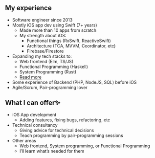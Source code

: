 ## My experience

- Software engineer since 2013
- Mostly iOS app dev using Swift (7+ years)
    - Made more than 10 apps from scratch
    - My strength about iOS:
        - Functional things (RxSwift, ReactiveSwift)
        - Architecture (TCA, MVVM, Coordinator, etc)
        - Firebase/Firestore
- Expanding my tech stacks to:
    - Web frontend (Elm, TS/JS)
    - Functional Programming (Haskell)
    - System Programming (Rust)
    - [Read more](https://yoshikuni-web.com/blog/2021/tech-areas/)
- Some experience of Backend (PHP, NodeJS, SQL) before iOS
- Agile/Scrum, Pair-programming lover

## What I can offer✨

- iOS App development
    - Adding features, fixing bugs, refactoring, etc
- Technical consultancy
    - Giving advice for technical decisions
    - Teach programming by pair-programming sessions
- Other areas
    - Web frontend, System programming, or Functional Programming
    - I’ll learn what’s needed for them


<!--
**yoching/yoching** is a ✨ _special_ ✨ repository because its `README.md` (this file) appears on your GitHub profile.

Here are some ideas to get you started:

- 🔭 I’m currently working on ...
- 🌱 I’m currently learning ...
- 👯 I’m looking to collaborate on ...
- 🤔 I’m looking for help with ...
- 💬 Ask me about ...
- 📫 How to reach me: ...
- 😄 Pronouns: ...
- ⚡ Fun fact: ...
-->
